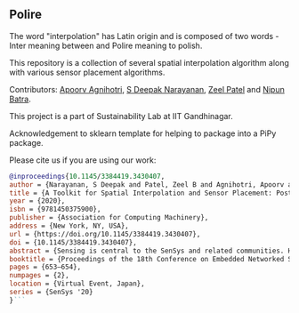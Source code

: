 Polire
------

The word "interpolation" has Latin origin and is composed of two words - Inter meaning between and Polire meaning to polish.

This repository is a collection of several spatial interpolation algorithm along with various sensor placement algorithms. 

Contributors: [Apoorv Agnihotri](https://github.com/apoorvagnihotri), [S Deepak Narayanan](https://github.com/sdeepaknarayanan), [Zeel Patel](https://github.com/patel-zeel) and [Nipun Batra](https://github.com/nipunbatra).

This project is a part of Sustainability Lab at IIT Gandhinagar.

Acknowledgement to sklearn template for helping to package into a PiPy package.

Please cite us if you are using our work:

```bibtex
@inproceedings{10.1145/3384419.3430407,
author = {Narayanan, S Deepak and Patel, Zeel B and Agnihotri, Apoorv and Batra, Nipun},
title = {A Toolkit for Spatial Interpolation and Sensor Placement: Poster Abstract},
year = {2020},
isbn = {9781450375900},
publisher = {Association for Computing Machinery},
address = {New York, NY, USA},
url = {https://doi.org/10.1145/3384419.3430407},
doi = {10.1145/3384419.3430407},
abstract = {Sensing is central to the SenSys and related communities. However, fine-grained spatial sensing remains a challenge despite recent advancements, owing to cost, maintenance, among other factors. Thus, estimating the sensed phenomenon at unmonitored locations and strategically installing sensors is of prime importance. In this work, we introduce Polire - an open-source tool that provides a suite of algorithms for spatial interpolation and near-field passive sensor placements. We replicate two existing papers on these two tasks to show the efficacy of Polire. We believe that Polire is an essential step towards lowering entry barriers towards sensing and scientific reproducibility.},
booktitle = {Proceedings of the 18th Conference on Embedded Networked Sensor Systems},
pages = {653–654},
numpages = {2},
location = {Virtual Event, Japan},
series = {SenSys '20}
}```
